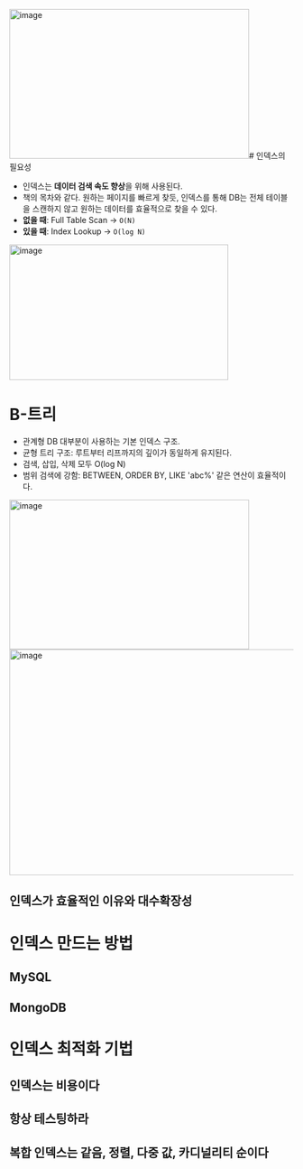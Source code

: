 <img width="425" height="265" alt="image" src="https://github.com/user-attachments/assets/c28cdf7c-395a-42e5-976c-cadd124ed34d" /># 인덱스의 필요성
- 인덱스는 **데이터 검색 속도 향상**을 위해 사용된다.
- 책의 목차와 같다. 원하는 페이지를 빠르게 찾듯, 인덱스를 통해 DB는 전체 테이블을 스캔하지 않고 원하는 데이터를 효율적으로 찾을 수 있다.
- **없을 때**: Full Table Scan → `O(N)`
- **있을 때**: Index Lookup → `O(log N)`
<img width="388" height="240" alt="image" src="https://github.com/user-attachments/assets/ed0a927e-1c7d-4aa2-a329-b0f61ac7c56a" />

# B-트리
- 관계형 DB 대부분이 사용하는 기본 인덱스 구조.
- 균형 트리 구조: 루트부터 리프까지의 깊이가 동일하게 유지된다.
- 검색, 삽입, 삭제 모두 O(log N)
- 범위 검색에 강함: BETWEEN, ORDER BY, LIKE 'abc%' 같은 연산이 효율적이다.
<img width="425" height="265" alt="image" src="https://github.com/user-attachments/assets/29e1a8b7-ec28-448b-9f05-2a66d139a78c" />
<img width="623" height="400" alt="image" src="https://github.com/user-attachments/assets/e49dd4c1-68c9-470f-a628-0be0070cbe2c" />

## 인덱스가 효율적인 이유와 대수확장성
# 인덱스 만드는 방법
## MySQL
## MongoDB
# 인덱스 최적화 기법
## 인덱스는 비용이다
## 항상 테스팅하라
## 복합 인덱스는 같음, 정렬, 다중 값, 카디널리티 순이다

